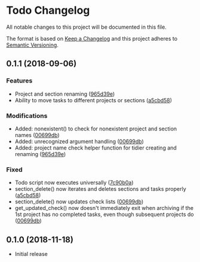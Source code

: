 # Todo Changelog
All notable changes to this project will be documented in this file.

The format is based on [Keep a Changelog](https://keepachangelog.com/en/1.0.0/)
and this project adheres to [Semantic Versioning](https://semver.org/spec/v2.0.0.html).


## 0.1.1 (2018-09-06)
### Features
 - Project and section renaming ([965d39e](https://github.com/bl0nd/todo/commit/965d39e))
 - Ability to move tasks to different projects or sections ([a5cbd58](https://github.com/bl0nd/todo/commit/a5cbd58))

### Modifications
 - Added: nonexistent() to check for nonexistent project and section names ([00699db](https://github.com/bl0nd/todo/commit/00699db))
 - Added: unrecognized argument handling ([00699db](https://github.com/bl0nd/todo/commit/00699db))
 - Added: project name check helper function for tidier creating and renaming ([965d39e](https://github.com/bl0nd/todo/commit/965d39e))
  
### Fixed
 - Todo script now executes universally ([7c90b0a](https://github.com/bl0nd/todo/commit/7c90b0a))
 - section_delete() now iterates and deletes sections and tasks properly ([a5cbd58](https://github.com/bl0nd/todo/commit/a5cbd58))
 - section_delete() now updates check lists ([00699db](https://github.com/bl0nd/todo/commit/00699db))
 - get_updated_check() now doesn't immediately exit when archiving if the 1st project has no completed tasks, even though subsequent projects do ([00699db](https://github.com/bl0nd/todo/commit/00699db))


## 0.1.0 (2018-11-18)
 - Initial release